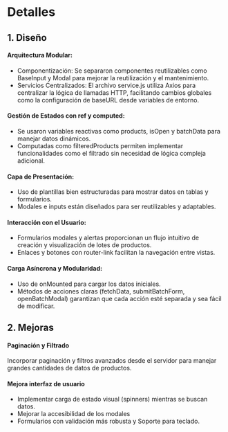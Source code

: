# Detalles

## 1. Diseño
#### Arquitectura Modular:
- Componentización: Se separaron componentes reutilizables como BaseInput y Modal para mejorar la reutilización y el mantenimiento.
- Servicios Centralizados: El archivo service.js utiliza Axios para centralizar la lógica de llamadas HTTP, facilitando cambios globales como la configuración de baseURL desde variables de entorno.

#### Gestión de Estados con ref y computed:
- Se usaron variables reactivas como products, isOpen y batchData para manejar datos dinámicos.
- Computadas como filteredProducts permiten implementar funcionalidades como el filtrado sin necesidad de lógica compleja adicional.

#### Capa de Presentación:
- Uso de plantillas bien estructuradas para mostrar datos en tablas y formularios.
- Modales e inputs están diseñados para ser reutilizables y adaptables.

#### Interacción con el Usuario:
- Formularios modales y alertas proporcionan un flujo intuitivo de creación y visualización de lotes de productos.
- Enlaces y botones con router-link facilitan la navegación entre vistas.

#### Carga Asíncrona y Modularidad:
- Uso de onMounted para cargar los datos iniciales.
- Métodos de acciones claras (fetchData, submitBatchForm, openBatchModal) garantizan que cada acción esté separada y sea fácil de modificar.

## 2. Mejoras
#### Paginación y Filtrado
Incorporar paginación y filtros avanzados desde el servidor para manejar grandes cantidades de datos de productos.

#### Mejora interfaz de usuario
- Implementar carga de estado visual (spinners) mientras se buscan datos.
- Mejorar la accesibilidad de los modales
- Formularios con validación más robusta y Soporte para teclado.
